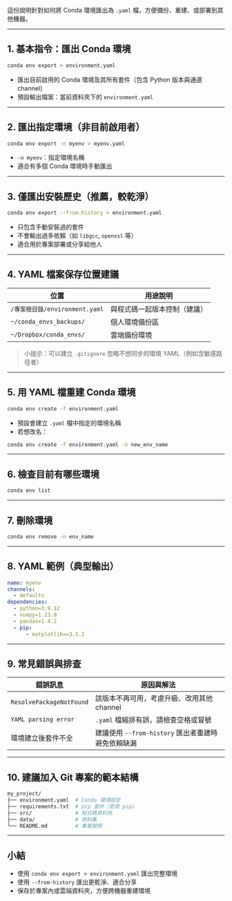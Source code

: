 這份說明針對如何將 Conda 環境匯出為 `.yaml` 檔，方便備份、重建、或部署到其他機器。

---

## 1. 基本指令：匯出 Conda 環境

```bash
conda env export > environment.yaml
```

- 匯出目前啟用的 Conda 環境及其所有套件（包含 Python 版本與通道 channel）
- 預設輸出檔案：當前資料夾下的 `environment.yaml`

---

## 2. 匯出指定環境（非目前啟用者）

```bash
conda env export -n myenv > myenv.yaml
```

- `-n myenv`：指定環境名稱
- 適合有多個 Conda 環境時手動匯出

---

## 3. 僅匯出安裝歷史（推薦，較乾淨）

```bash
conda env export --from-history > environment.yaml
```

- 只包含手動安裝過的套件
- 不會輸出過多依賴（如 `libgcc`, `openssl` 等）
- 適合用於專案部署或分享給他人

---

## 4. YAML 檔案保存位置建議

| 位置                | 用途說明                             |
|---------------------|--------------------------------------|
| `/專案根目錄/environment.yaml` | 與程式碼一起版本控制（建議）          |
| `~/conda_envs_backups/`       | 個人環境備份區                        |
| `~/Dropbox/conda_envs/`       | 雲端備份環境                          |

> 小提示：可以建立 `.gitignore` 忽略不想同步的環境 YAML（例如含敏感路徑者）

---

## 5. 用 YAML 檔重建 Conda 環境

```bash
conda env create -f environment.yaml
```

- 預設會建立 `.yaml` 檔中指定的環境名稱
- 若想改名：

```bash
conda env create -f environment.yaml -n new_env_name
```

---

## 6. 檢查目前有哪些環境

```bash
conda env list
```

---

## 7. 刪除環境

```bash
conda env remove -n env_name
```

---

## 8. YAML 範例（典型輸出）

```yaml
name: myenv
channels:
  - defaults
dependencies:
  - python=3.9.12
  - numpy=1.23.0
  - pandas=1.4.2
  - pip:
      - matplotlib==3.5.2
```

---

## 9. 常見錯誤與排查

| 錯誤訊息                          | 原因與解法                                             |
|-----------------------------------|--------------------------------------------------------|
| `ResolvePackageNotFound`          | 該版本不再可用，考慮升級、改用其他 channel             |
| `YAML parsing error`              | `.yaml` 檔縮排有誤，請檢查空格或冒號                   |
| 環境建立後套件不全                | 建議使用 `--from-history` 匯出者重建時避免依賴缺漏     |

---

## 10. 建議加入 Git 專案的範本結構

```bash
my_project/
├── environment.yaml  # Conda 環境設定
├── requirements.txt  # pip 套件（若用 pip）
├── src/              # 程式碼資料夾
├── data/             # 資料集
└── README.md         # 專案說明
```

---

## 小結

- 使用 `conda env export > environment.yaml` 匯出完整環境
- 使用 `--from-history` 匯出更乾淨、適合分享
- 保存於專案內或雲端資料夾，方便跨機器重建環境